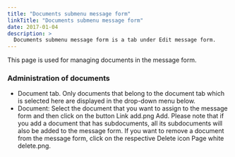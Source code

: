```yaml
---
title: "Documents submenu message form"
linkTitle: "Documents submenu message form"
date: 2017-01-04
description: >
  Documents submenu message form is a tab under Edit message form.
---
```

This page is used for managing documents in the message form.

### Administration of documents

- Document tab. Only documents that belong to the document tab which is selected here are displayed in the drop-down menu below.
- Document: Select the document that you want to assign to the message form and then click on the button Link add.png Add. Please note that if you add a document that has subdocuments, all its subdocuments will also be added to the message form. If you want to remove a document from the message form, click on the respective Delete icon Page white delete.png.
